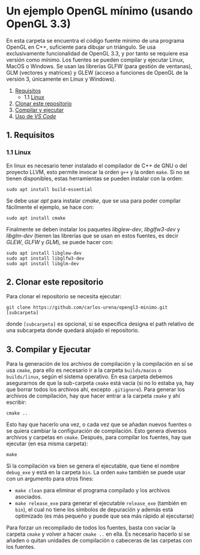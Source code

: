 # Un ejemplo OpenGL mínimo (usando OpenGL 3.3)

En esta carpeta se encuentra el código fuente mínimo de una programa OpenGL en C++, suficiente para dibujar un triángulo. Se usa exclusivamente funcionalidad de OpenGL 3.3, y por tanto se requiere esa versión como mínimo. Los fuentes se pueden compilar y ejecutar Linux, MacOS o Windows. Se usan las librerías GLFW (para gestión de ventanas), GLM (vectores y matrices) y GLEW (acceso a funciones de OpenGL de la versión 3, únicamente en Linux y Windows).

1. [Requisitos](#Requisitos)
   - 1.1 [Linux](#ReqLinux)
1. [Clonar este repositorio](#ClonarRepo)
1. [Compilar y ejecutar](#CompilarEjecutar)
1. [Uso de _VS Code_](#vscode)

## 1. <a name='Requisitos'>Requisitos</a>

### 1.1 <a name='ReqLinux'>Linux</a>

En linux es necesario tener instalado el compilador de C++ de GNU o del proyecto LLVM, esto permite invocar la orden `g++` y la orden `make`. Si no se tienen disponibles, estas herramientas se pueden instalar con la orden:

```
sudo apt install build-essential
```

Se debe usar _apt_ para instalar _cmake_, que se usa para poder compilar fácilmente el ejemplo, se hace con:

```
sudo apt install cmake
```

Finalmente se deben instalar los paquetes _libglew-dev_, _libglfw3-dev_ y _libglm-dev_ (tienen las librerías que se usan en estos fuentes, es decir *GLEW*, *GLFW* y *GLM*), se puede hacer con:

```
sudo apt install libglew-dev
sudo apt install libglfw3-dev
sudo apt install libglm-dev
```

## 2. <a name='ClonarRepo'></a>Clonar este repositorio</a>

Para clonar el repositorio se necesita ejecutar:

```
git clone https://github.com/carlos-urena/opengl3-minimo.git [subcarpeta]
```

donde `[subcarpeta]` es opcional, si se especifica designa el path relativo de una subcarpeta donde quedará alojado el repositorio.

## 3. <a name='CompilarEjecutar'></a>Compilar y Ejecutar</a>

Para la generación de los archivos de compilación y la compilación en sí se usa `cmake`, para ello es necesario ir a la carpeta `builds/macos` o `builds/linux`, según el sistema operativo. En esa carpeta debemos asegurarnos de que la sub-carpeta `cmake` está vacía (si no lo estaba ya, hay que borrar todos los archivos ahí, excepto `.gitignore`).  Para generar los archivos de compilación, hay que hacer entrar a la carpeta `cmake` y ahí escribir:

```
cmake ..
```

Esto hay que hacerlo una vez, o cada vez que se añadan nuevos fuentes o se quiera cambiar la configuración de compilación. Esto genera diversos archivos y carpetas en `cmake`. Después, para compilar los fuentes, hay que ejecutar (en esa misma carpeta):

```
make
```

Si la compilación va bien se genera el ejecutable, que tiene el nombre  `debug_exe` y está en la carpeta `bin`. La orden `make` también se puede usar con un argumento para otros fines:

- `make clean` para eliminar el programa compilado y los archivos asociados.
- `make release_exe` para generar el ejecutable `release_exe` (también en `bin`), el cual no tiene los símbolos de depuración y además está optimizado (es más pequeño y puede que sea más rápido al ejecutarse)

Para forzar un recompilado de todos los fuentes, basta con vaciar la carpeta `cmake` y volver a hacer `cmake ..` en ella. Es necesario hacerlo si se añaden o quitan unidades de compilación o cabeceras de las carpetas con los fuentes.
